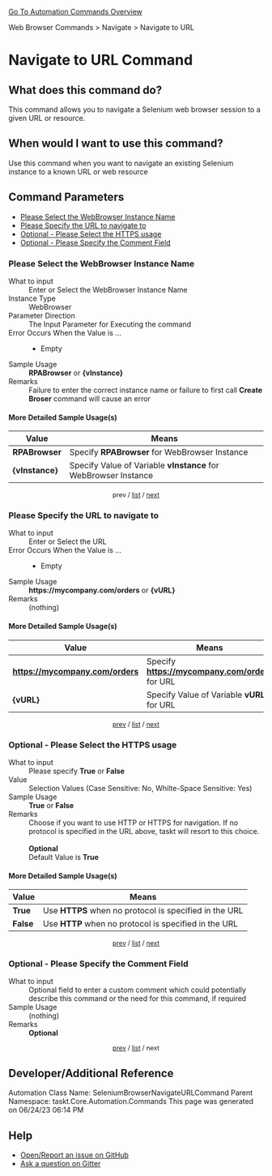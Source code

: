 <!--TITLE: Navigate to URL Command -->
<!-- SUBTITLE: a command in the Web Browser Commands group. -->
[Go To Automation Commands Overview](/automation-commands.md)


Web Browser Commands &gt; Navigate &gt; Navigate to URL


# Navigate to URL Command


## What does this command do?
This command allows you to navigate a Selenium web browser session to a given URL or resource.


## When would I want to use this command?
Use this command when you want to navigate an existing Selenium instance to a known URL or web resource


<a id="param_list"></a>
## Command Parameters
- [Please Select the WebBrowser Instance Name](#param_0)
- [Please Specify the URL to navigate to](#param_1)
- [Optional - Please Select the HTTPS usage](#param_2)
- [Optional - Please Specify the Comment Field](#param_3)


<a id="param_0"></a>
### Please Select the WebBrowser Instance Name


<dl>
<dt>What to input</dt><dd>Enter or Select the WebBrowser Instance Name</dd>
<dt>Instance Type</dt><dd>WebBrowser</dd>
<dt>Parameter Direction</dt><dd>The Input Parameter for Executing the command</dd>
<dt>Error Occurs When the Value is ...</dt><dd><ul>
<li>Empty</li>
</ul></dd>
<dt>Sample Usage</dt><dd><strong>RPABrowser</strong> or <strong>{vInstance}</strong></dd>
<dt>Remarks</dt><dd>Failure to enter the correct instance name or failure to first call <strong>Create Broser</strong> command will cause an error</dd>
</dl>




#### More Detailed Sample Usage(s)
| Value | Means |
|---|---|
| <strong>RPABrowser</strong> | Specify **RPABrowser** for WebBrowser Instance |
| <strong>{vInstance}</strong> | Specify Value of Variable **vInstance** for WebBrowser Instance |


<div style="font-size: 90%; text-align: center">


prev / [list](#param_list) / [next](#param_1)


</div>


<a id="param_1"></a>
### Please Specify the URL to navigate to


<dl>
<dt>What to input</dt><dd>Enter or Select the URL</dd>
<dt>Error Occurs When the Value is ...</dt><dd><ul>
<li>Empty</li>
</ul></dd>
<dt>Sample Usage</dt><dd><strong>https://mycompany.com/orders</strong> or <strong>{vURL}</strong></dd>
<dt>Remarks</dt><dd>(nothing)</dd>
</dl>




#### More Detailed Sample Usage(s)
| Value | Means |
|---|---|
| <strong>https://mycompany.com/orders</strong> | Specify **https://mycompany.com/orders** for URL |
| <strong>{vURL}</strong> | Specify Value of Variable **vURL** for URL |


<div style="font-size: 90%; text-align: center">


[prev](#param_1) / [list](#param_list) / [next](#param_2)


</div>


<a id="param_2"></a>
### Optional - Please Select the HTTPS usage


<dl>
<dt>What to input</dt><dd>Please specify <strong>True</strong> or <strong>False</strong></dd>
<dt>Value</dt><dd>Selection Values (Case Sensitive: No, Whilte-Space Sensitive: Yes)</dd>
<dt>Sample Usage</dt><dd><strong>True</strong> or  <strong>False</strong></dd>
<dt>Remarks</dt><dd>Choose if you want to use HTTP or HTTPS for navigation. If no protocol is specified in the URL above, taskt will resort to this choice.<br><br>
<strong>Optional</strong><br>Default Value is <strong>True</strong></dd>
</dl>




#### More Detailed Sample Usage(s)
| Value | Means |
|---|---|
| <strong>True</strong> | Use **HTTPS** when no protocol is specified in the URL |
| <strong>False</strong> | Use **HTTP** when no protocol is specified in the URL |


<div style="font-size: 90%; text-align: center">


[prev](#param_2) / [list](#param_list) / [next](#param_3)


</div>


<a id="param_3"></a>
### Optional - Please Specify the Comment Field


<dl>
<dt>What to input</dt><dd>Optional field to enter a custom comment which could potentially describe this command or the need for this command, if required</dd>
<dt>Sample Usage</dt><dd>(nothing)</dd>
<dt>Remarks</dt><dd><strong>Optional</strong><br></dd>
</dl>




<div style="font-size: 90%; text-align: center">


[prev](#param_3) / [list](#param_list) / next


</div>


## Developer/Additional Reference
Automation Class Name: SeleniumBrowserNavigateURLCommand
Parent Namespace: taskt.Core.Automation.Commands
This page was generated on 06/24/23 06:14 PM


## Help
- [Open/Report an issue on GitHub](https://github.com/rcktrncn/taskt/issues/new)
- [Ask a question on Gitter](https://gitter.im/taskt-rpa/Lobby)
